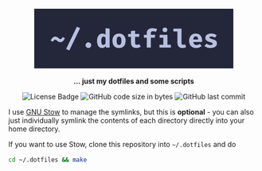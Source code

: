 <!-- Please be careful editing the below HTML, as GitHub is quite finicky with anything that looks like an HTML tag in GitHub Flavored Markdown. -->
<p align="center">
  <img src="assets/banner.png" alt="Banner">
</p>
<p align="center">
  <b>... just my dotfiles and some scripts</b>
</p>
<p align="center">
  <img alt="License Badge" src="https://img.shields.io/github/license/mbssio/dotfiles?style=for-the-badge&labelColor=%23363a4f&color=%23a6da95">
  <img alt="GitHub code size in bytes" src="https://img.shields.io/github/languages/code-size/mbssio/dotfiles?style=for-the-badge&labelColor=%23363a4f&color=%23eed49f">
  <img alt="GitHub last commit" src="https://img.shields.io/github/last-commit/mbssio/dotfiles?style=for-the-badge&labelColor=%23363a4f&color=%23c6a0f6">
</p>


I use [GNU Stow][] to manage the symlinks, but this is **optional** -
you can also just individually symlink the contents of each directory directly
into your home directory.

If you want to use Stow, clone this repository into `~/.dotfiles` and do

```sh
cd ~/.dotfiles && make
```

[GNU Stow]: https://www.gnu.org/software/stow/
